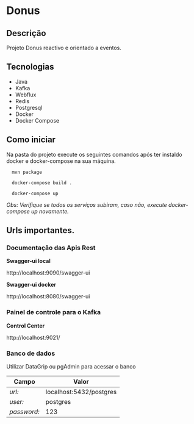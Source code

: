# Donus

## Descrição

Projeto Donus reactivo e orientado a eventos.

## Tecnologias
- Java
- Kafka
- Webflux
- Redis
- Postgresql
- Docker
- Docker Compose

## Como iniciar

Na pasta do projeto execute os seguintes comandos após ter instaldo docker e docker-compose na sua máquina.

```
  mvn package

  docker-compose build .
  
  docker-compose up
```

*Obs: Verifique se todos os serviços subiram, caso não, execute docker-compose up novamente.*

## Urls importantes.

### Documentação das Apis Rest

**Swagger-ui local** 

http://localhost:9090/swagger-ui

**Swagger-ui docker**

http://localhost:8080/swagger-ui

### Painel de controle para o Kafka

**Control Center**

http://localhost:9021/

### Banco de dados

Utilizar DataGrip ou pgAdmin para acessar o banco

Campo         | Valor
------------- | -------------
*url:*        | localhost:5432/postgres
*user:*       | postgres
*password:*   | 123
